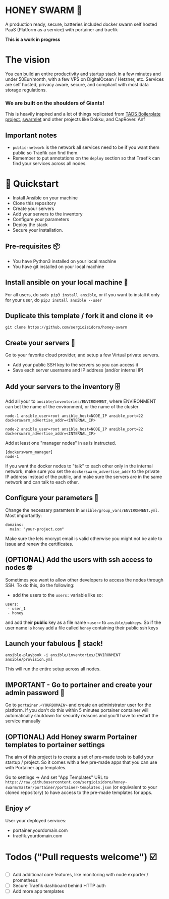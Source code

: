 # HONEY SWARM 🐝
A production ready, secure, batteries included docker swarm self hosted PaaS (Platform as a service) with portainer and traefik

**This is a work in progress**
# The vision
You can build an entire productivity and startup stack in a few minutes and under 50Eur/month, with a few VPS on DigitalOcean / Hetzner, etc. Services are self hosted, privacy aware, secure, and compliant with most data storage regulations.

### We are built on the shoulders of Giants!
This is heavily inspired and a lot of things replicated from [TADS Boilerplate project](https://github.com/thomvaill/tads-boilerplate), [swarmlet](https://swarmlet.dev/) and other projects like Dokku, and CapRover. Anf

## Important notes
- `public-network` is the network all services need to be if you want them public so Traefik can find them.
- Remember to put annotations on the `deploy` section so that Traefik can find your services across all nodes.

# 🚀 Quickstart
- Install Ansible on your machine
- Clone this repository
- Create your servers
- Add your servers to the inventory
- Configure your parameters
- Deploy the stack
- Secure your installation.

## Pre-requisites 📦 
* You have Python3 installed on your local machine
* You have git installed on your local machine

## Install ansible on your local machine 📡 
For all users, do `sudo pip3 install ansible`, or if you want to install it only for your user, do `pip3 install ansible --user`


## Duplicate this template / fork it and clone it ↔️
`git clone https://github.com/sergioisidoro/honey-swarm`

## Create your servers 💾 
Go to your favorite cloud provider, and setup a few Virtual private servers.
* Add your public SSH key to the servers so you can access it
* Save each server username and IP address (and/or internal IP)

## Add your servers to the inventory 🗄
Add all your to `ansible/inventories/ENVIRONMENT`, where ENVIRONMENT can bet the name of the environment, or the name of the cluster

```
node-1 ansible_user=root ansible_host=NODE_IP ansible_port=22 dockerswarm_advertise_addr=<INTERNAL_IP>

node-2 ansible_user=root ansible_host=NODE_IP ansible_port=22 dockerswarm_advertise_addr=<INTERNAL_IP>
```

Add at least one "manager nodes" in as is instructed. 

```
[dockerswarm_manager]
node-1
```

If you want the docker nodes to "talk" to each other only in the internal network, make sure you set the `dockerswarm_advertise_addr` to the private IP address instead of the public, and make sure the servers are in the same network and can talk to each other.

## Configure your parameters 📐
Change the necessary paramters in `ansible/group_vars/ENVIRONMENT.yml`. Most importantly:
```
domains:
  main: "your-project.com"
```

Make sure the lets encrypt email is valid otherwise you might not be able to issue and renew the certificates.

## (OPTIONAL) Add the users with ssh access to nodes 🤓
Sometimes you want to allow other developers to access the nodes through SSH. To do this, do the following:

- add the users to the `users:` variable like so:
```
users:
 - user_1
 - honey
```

and add their **public** key as a file name `<user>` to `ansible/pubkeys`. So if the user name is `honey` add a file called `honey` containing their public ssh keys

## Launch your fabulous 💅 stack!
```
ansible-playbook -i ansible/inventories/ENVIRONMENT ansible/provision.yml 
```

This will run the entire setup across all nodes.

## IMPORTANT - Go to portainer and create your admin password 🔐
Go to `portainer.<YOURDOMAIN>` and create an administrator user for the platform. If you don't do this within 5 minutes portainer container will automatically shutdown for security reasons and you'll have to restart the service manually

## (OPTIONAL) Add Honey swarm Portainer templates to portainer settings
The aim of this project is to create a set of pre-made tools to build your startup / project. So it comes with a few pre-made apps that you can use with Portainer app templates.

Go to settings -> And set "App Templates" URL to `https://raw.githubusercontent.com/sergioisidoro/honey-swarm/master/portainer/portainer-templates.json` (or equivalent to your cloned repository) to have access to the pre-made templates for apps.

## Enjoy ✅
User your deployed services:
* portainer.yourdomain.com
* traefik.yourdomain.com

# Todos ("Pull requests welcome") ☑️
- [ ] Add additional core features, like monitoring with node exporter / prometheus
- [ ] Secure Traefik dashboard behind HTTP auth
- [ ] Add more app templates